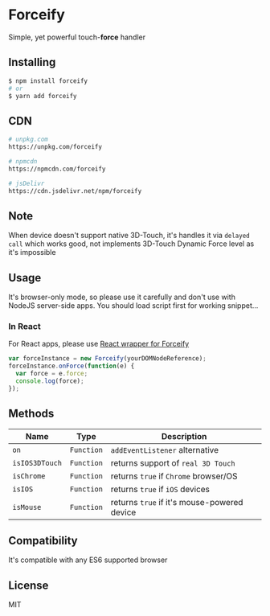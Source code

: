 # Forceify

Simple, yet powerful touch-**force** handler

## Installing

```bash
$ npm install forceify
# or
$ yarn add forceify
```

## CDN

```bash
# unpkg.com
https://unpkg.com/forceify

# npmcdn
https://npmcdn.com/forceify

# jsDelivr
https://cdn.jsdelivr.net/npm/forceify
```

## Note

When device doesn't support native 3D-Touch, it's handles it via `delayed call` which works good, not implements 3D-Touch Dynamic Force level as it's impossible

## Usage

It's browser-only mode, so please use it carefully and don't use with NodeJS server-side apps.
You should load script first for working snippet...

### In React

For React apps, please use [React wrapper for Forceify](https://www.npmjs.com/package/react-forceify)

```javascript
var forceInstance = new Forceify(yourDOMNodeReference);
forceInstance.onForce(function(e) {
  var force = e.force;
  console.log(force);
});
```

## Methods

| Name           | Type       | Description                                 |
| -------------- | ---------- | ------------------------------------------- |
| `on`           | `Function` | `addEventListener` alternative              |
| `isIOS3DTouch` | `Function` | returns support of `real 3D Touch`          |
| `isChrome`     | `Function` | returns `true` if `Chrome` browser/OS       |
| `isIOS`        | `Function` | returns `true` if `iOS` devices             |
| `isMouse`      | `Function` | returns `true` if it's mouse-powered device |

## Compatibility

It's compatible with any ES6 supported browser

## License

MIT
